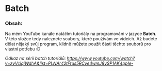 # Batch
### Obsah:

Na mém YouTube kanále natáčím tutoriály na programování v jazyce **Batch**. V této složce tedy naleznete soubory, které používám ve videích. Až budete dělat nějaký svůj program, klidně můžete použít části těchto souborů pro vlastní potřebu :D

*Odkaz na sérii batch tutoriálů: https://www.youtube.com/watch?v=zvVciqiWdhA&list=PLNAr42tFtus5RCve4wmJ8vSP1AK4ppIe-*